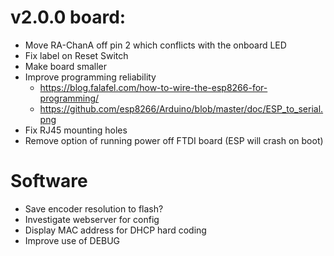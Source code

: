 # v2.0.0 board:
 - Move RA-ChanA off pin 2 which conflicts with the onboard LED
 - Fix label on Reset Switch
 - Make board smaller
 - Improve programming reliability
    - https://blog.falafel.com/how-to-wire-the-esp8266-for-programming/
    - https://github.com/esp8266/Arduino/blob/master/doc/ESP_to_serial.png
 - Fix RJ45 mounting holes
 - Remove option of running power off FTDI board (ESP will crash on boot)

# Software
 - Save encoder resolution to flash?
 - Investigate webserver for config
 - Display MAC address for DHCP hard coding
 - Improve use of DEBUG
